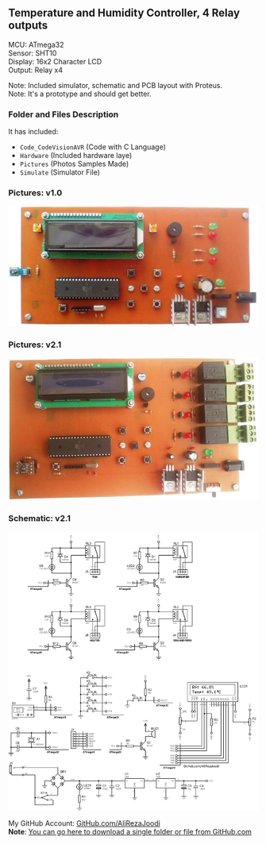 ## Temperature and Humidity Controller, 4 Relay outputs
  
MCU:        	ATmega32  
Sensor:     	SHT10  
Display:    	16x2 Character LCD  
Output:		Relay	x4

Note: Included simulator, schematic and PCB layout with Proteus.  
Note: It's a prototype and should get better.  

### Folder and Files Description
It has included:
- `Code_CodeVisionAVR` (Code with C Language)
- `Hardware` (Included hardware laye)
- `Pictures` (Photos Samples Made)
- `Simulate` (Simulator File)

### Pictures: v1.0
![](Pictures/v1.0.jpg)

### Pictures: v2.1
![](Pictures/v2.1.jpg)

### Schematic: v2.1
![](Hardware/v2.1.png)


My GitHub Account: [GitHub.com/AliRezaJoodi](https://github.com/AliRezaJoodi)  
**Note**: [You can go here to download a single folder or file from GitHub.com](https://minhaskamal.github.io/DownGit/#/home)
